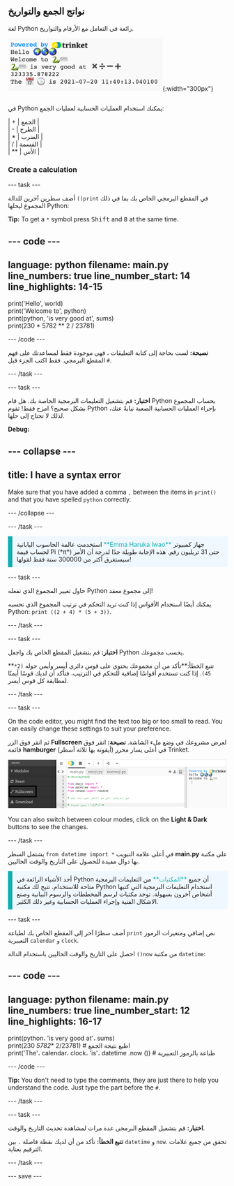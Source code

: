 ## نواتج الجمع والتواريخ

<div style="display: flex; flex-wrap: wrap">
<div style="flex-basis: 200px; flex-grow: 1; margin-right: 15px;">
لغة Python رائعة في التعامل مع الأرقام والتواريخ.
</div>
<div>

![منطقة الإخراج مع خمسة أسطر مطبوعة تعرض المجموع الجديد ومخرجات التاريخ الحالي.](images/sums_dates.png){:width="300px"} 

</div>
</div>

في Python يمكنك استخدام العمليات الحسابية لعمليات الجمع:

| + | الجمع |   
| - | الطرح |   
| * | الضرب |   
| / | القسمة |   
| ** | الأس |

### Create a calculation

--- task ---

أضف سطرين آخرين للدالة `()print` في المقطع البرمجي الخاص بك بما في ذلك المجموع ليحلها Python:

**Tip:** To get a `*` symbol press <kbd>Shift</kbd> and <kbd>8</kbd> at the same time.

--- code ---
---
language: python filename: main.py line_numbers: true line_number_start: 14
line_highlights: 14-15
---

print('Hello', world)   
print('Welcome to', python)   
print(python, 'is very good at', sums)   
print(230 * 5782 ** 2 / 23781)

--- /code ---

**نصيحة:** لست بحاجة إلى كتابة التعليقات ، فهي موجودة فقط لمساعدتك على فهم المقطع البرمجي. فقط اكتب الجزء قبل `#`.

--- /task ---

--- task ---

**اختبار:** قم بتشغيل التعليمات البرمجية الخاصة بك. هل قام Python بحساب المجموع بشكل صحيح؟ امزح فقط! تقوم Python بإجراء العمليات الحسابية الصعبة نيابةً عنك، لذلك لا تحتاج إلى حلها.

**Debug:**

--- collapse ---
---
title: I have a syntax error
---

Make sure that you have added a comma `,` between the items in `print()` and that you have spelled `python` correctly.

--- /collapse ---

--- /task ---

<p style="border-left: solid; border-width:10px; border-color: #0faeb0; background-color: aliceblue; padding: 10px;">
استخدمت عالمة الحاسوب اليابانية <span style="color: #0faeb0">**Emma Haruka Iwao**</span> جهاز كمبيوتر لحساب قيمة Pi (*π*) حتى 31 تريليون رقم. هذه الإجابة طويلة جدًا لدرجة أن الأمر سيستغرق أكثر من 300000 سنة فقط لقولها! 
</p>

--- task ---

حاول تغيير المجموع الذي تفعله Python إلى مجموع معقد!

يمكنك أيضًا استخدام الأقواس إذا كنت تريد التحكم في ترتيب المجموع الذي تحسبه Python: `print ((2 + 4) * (5 + 3))`.

--- /task ---

--- task ---

**اختبار:** قم بتشغيل المقطع الخاص بك واجعل Python يحسب مجموعك.

**تتبع الخطأ:**تأكد من أن مجموعك يحتوي على قوس دائري أيسر وأيمن حوله `(2* 45)`. إذا كنت تستخدم أقواسًا إضافية للتحكم في الترتيب، فتأكد أن لديك قوسًا أيمنًا لمطابقة كل قوس أيسر.

--- /task ---

--- task ---

On the code editor, you might find the text too big or too small to read. You can easily change these settings to suit your preference.

ثم انقر فوق الزر **Fullscreen** لعرض مشروعك في وضع ملء الشاشة. **نصيحة:** انقر فوق قائمة **hamburger** (أيقونة بها ثلاثة أسطر) في أعلى يسار محرر Trinket.

![The code editor with the settings menu expanded, to show the Colour Mode and Text Size options.](images/full_screen.png)

You can also switch between colour modes, click on the **Light & Dark** buttons to see the changes.

--- /task ---

يشتمل السطر `from datetime import *` في أعلى علامة التبويب **main.py** على مكتبة بها دوال مفيدة للحصول على التاريخ والوقت الحاليين.

<p style="border-left: solid; border-width:10px; border-color: #0faeb0; background-color: aliceblue; padding: 10px;">
أحد الأشياء الرائعة في Python أن جميع <span style="color: #0faeb0">**المكتبات**</span> من التعليمات البرمجية متاحة للاستخدام. تتيح لك مكتبة Python استخدام التعليمات البرمجية التي كتبها أشخاص آخرون بسهولة. توجد مكتبات لرسم المخططات والرسوم البيانية وصنع الاشكال الفنية وإجراء العمليات الحسابية وغير ذلك الكثير.
</p>

--- task ---

أضف سطرًا آخر إلى المقطع الخاص بك لطباعة `print` نص إضافي ومتغيرات الرموز التعبيرية `calendar` و `clock`.

احصل على التاريخ والوقت الحاليين باستخدام الدالة `()now` من مكتبة `datetime`:

--- code ---
---
language: python filename: main.py line_numbers: true line_number_start: 12
line_highlights: 16-17
---

print(python، 'is very good at'، sums)    
print(230 *5782** 2/23781) # اطبع نتيجة الجمع     
print('The'، calendar، clock، 'is'، datetime .now ()) # طباعة بالرموز التعبيرية

--- /code ---

**Tip:** You don't need to type the comments, they are just there to help you understand the code. Just type the part before the `#`.

--- /task ---

--- task ---

**اختبار:** قم بتشغيل المقطع البرمجي عدة مرات لمشاهدة تحديث التاريخ والوقت.

**تتبع الخطأ:** تأكد من أن لديك نقطة فاصلة `.` بين `datetime` و `now`. تحقق من جميع علامات الترقيم بعناية.

--- /task ---

--- save ---
